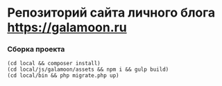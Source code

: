 # Репозиторий сайта личного блога https://galamoon.ru

### Сборка проекта
```
(cd local && composer install)
(cd local/js/galamoon/assets && npm i && gulp build)
(cd local/bin && php migrate.php up)
```
